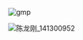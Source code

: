 ![gmp](https://hruoxuan.oss-cn-shenzhen.aliyuncs.com/imgs/gmp.png)

![陈龙刚_141300952](https://hruoxuan.oss-cn-shenzhen.aliyuncs.com/imgs/%E9%99%88%E9%BE%99%E5%88%9A_141300952.jpg)